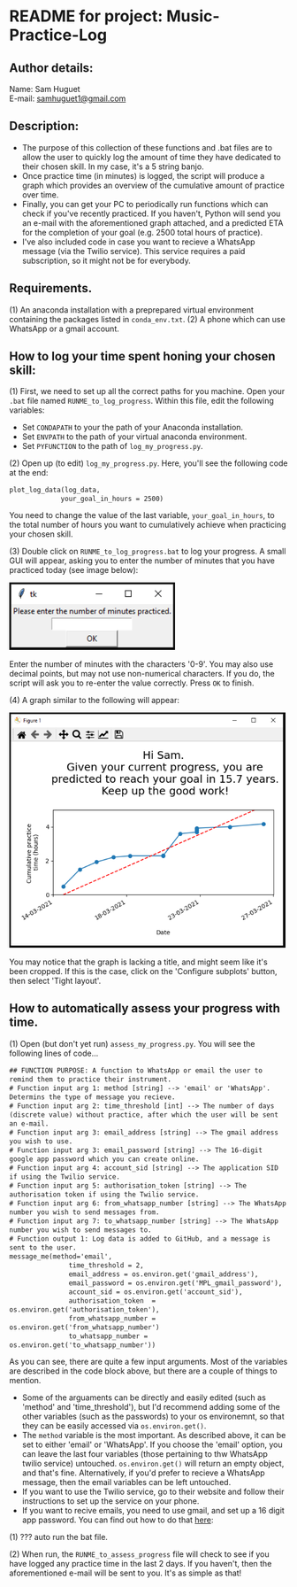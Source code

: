 # README for project: Music-Practice-Log

## Author details: 
Name: Sam Huguet  
E-mail: samhuguet1@gmail.com

## Description: 
- The purpose of this collection of these functions and .bat files are to allow the user to quickly log the amount of time they have dedicated to their chosen skill. In my case, it's a 5 string banjo. 
- Once practice time (in minutes) is logged, the script will produce a graph which provides an overview of the cumulative amount of practice over time. 
- Finally, you can get your PC to periodically run functions which can check if you've recently practiced. If you haven't, Python will send you an e-mail with the aforementioned graph attached, and a predicted ETA for the completion of your goal (e.g. 2500 total hours of practice). 
- I've also included code in case you want to recieve a WhatsApp message (via the Twilio service). This service requires a paid subscription, so it might not be for everybody. 

## Requirements. 
(1) An anaconda installation with a preprepared virtual environment containing the packages listed in ```conda_env.txt```. 
(2) A phone which can use WhatsApp or a gmail account. 

## How to log your time spent honing your chosen skill: 

(1) First, we need to set up all the correct paths for you machine. Open your ```.bat``` file named ```RUNME_to_log_progress```. Within this file, edit the following variables: 
- Set ```CONDAPATH``` to your the path of your Anaconda installation. 
- Set ```ENVPATH``` to the path of your virtual anaconda environment. 
- Set ```PYFUNCTION``` to the path of ```log_my_progress.py```. 

(2) Open up (to edit) ```log_my_progress.py```. Here, you'll see the following code at the end: 

```
plot_log_data(log_data,
             your_goal_in_hours = 2500)
```
You need to change the value of the last variable, ```your_goal_in_hours```, to the total number of hours you want to cumulatively achieve when practicing your chosen skill. 

(3) Double click on ```RUNME_to_log_progress.bat``` to log your progress. A small GUI will appear, asking you to enter the number of minutes that you have practiced today (see image below):

<img src="https://github.com/SamHSoftware/Music-Practice-Log/blob/main/img/GUI.PNG?raw=true" alt="GUI to enter practice time" width="300"/> 

Enter the number of minutes with the characters '0-9'. You may also use decimal points, but may not use non-numerical characters. If you do, the script will ask you to re-enter the value correctly. Press ```OK``` to finish.  

(4) A graph similar to the following will appear: 

<img src="https://github.com/SamHSoftware/Music-Practice-Log/blob/main/img/Graph.PNG?raw=true" alt="A graph of the cumulative amount of practice done over time" width="500"/> 

You may notice that the graph is lacking a title, and might seem like it's been cropped. If this is the case, click on the 'Configure subplots' button, then select 'Tight layout'.

## How to automatically assess your progress with time. 

(1) Open (but don't yet run) ```assess_my_progress.py```. You will see the following lines of code... 
```
## FUNCTION PURPOSE: A function to WhatsApp or email the user to remind them to practice their instrument. 
# Function input arg 1: method [string] --> 'email' or 'WhatsApp'. Determins the type of message you recieve. 
# Function input arg 2: time_threshold [int] --> The number of days (discrete value) without practice, after which the user will be sent an e-mail. 
# Function input arg 3: email_address [string] --> The gmail address you wish to use. 
# Function input arg 3: email_password [string] --> The 16-digit google app password which you can create online. 
# Function input arg 4: account_sid [string] --> The application SID if using the Twilio service. 
# Function input arg 5: authorisation_token [string] --> The authorisation token if using the Twilio service. 
# Function input arg 6: from_whatsapp_number [string] --> The WhatsApp number you wish to send messages from. 
# Function input arg 7: to_whatsapp_number [string] --> The WhatsApp number you wish to send messages to. 
# Function output 1: Log data is added to GitHub, and a message is sent to the user. 
message_me(method='email', 
               time_threshold = 2, 
               email_address = os.environ.get('gmail_address'),
               email_password = os.environ.get('MPL_gmail_password'), 
               account_sid = os.environ.get('account_sid'),
               authorisation_token  = os.environ.get('authorisation_token'), 
               from_whatsapp_number = os.environ.get('from_whatsapp_number')
               to_whatsapp_number = os.environ.get('to_whatsapp_number'))
```

As you can see, there are quite a few input arguments. Most of the variables are described in the code block above, but there are a couple of things to mention.
- Some of the arguaments can be directly and easily edited (such as 'method' and 'time_threshold'), but I'd recommend adding some of the other variables (such as the passwords) to your os environemnt, so that they can be easily accessed via ```os.environ.get()```.
- The ```method``` variable is the most important. As described above, it can be set to either 'email' or 'WhatsApp'. If you choose the 'email' option, you can leave the last four variables (those pertaining to thw WhatsApp twilio service) untouched. ```os.environ.get()``` will return an empty object, and that's fine. Alternatively, if you'd prefer to recieve a WhatsApp message, then the email variables can be left untouched. 
- If you want to use the Twilio service, go to their website and follow their instructions to set up the service on your phone. 
- If you want to recive emails, you need to use gmail, and set up a 16 digit app password. You can find out how to do that [here](https://www.youtube.com/embed/JRCJ6RtE3xU): 

(1) ??? auto run the bat file. 

(2) When run, the ```RUNME_to_assess_progress``` file will check to see if you have logged any practice time in the last 2 days. If you haven't, then the aforementioned e-mail will be sent to you. It's as simple as that! 







